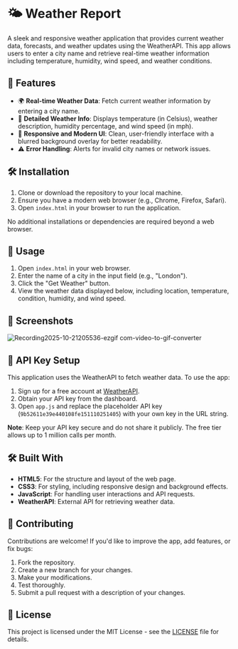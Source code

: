 # 🌤️ Weather Report

A sleek and responsive weather application that provides current weather data, forecasts, and weather updates using the WeatherAPI. This app allows users to enter a city name and retrieve real-time weather information including temperature, humidity, wind speed, and weather conditions.

## 🚀 Features

- 🌍 **Real-time Weather Data**: Fetch current weather information by entering a city name.
- 🧭 **Detailed Weather Info**: Displays temperature (in Celsius), weather description, humidity percentage, and wind speed (in mph).
- 🎨 **Responsive and Modern UI**: Clean, user-friendly interface with a blurred background overlay for better readability.
- ⚠️ **Error Handling**: Alerts for invalid city names or network issues.

## 🛠️ Installation

1. Clone or download the repository to your local machine.
2. Ensure you have a modern web browser (e.g., Chrome, Firefox, Safari).
3. Open `index.html` in your browser to run the application.

No additional installations or dependencies are required beyond a web browser.

## 📖 Usage

1. Open `index.html` in your web browser.
2. Enter the name of a city in the input field (e.g., "London").
3. Click the "Get Weather" button.
4. View the weather data displayed below, including location, temperature, condition, humidity, and wind speed.

## 📸 Screenshots

![Recording2025-10-21205536-ezgif com-video-to-gif-converter](https://github.com/user-attachments/assets/f18c5a78-005b-4a52-b38f-d969d83a32a0)


## 🔑 API Key Setup

This application uses the WeatherAPI to fetch weather data. To use the app:

1. Sign up for a free account at [WeatherAPI](https://www.weatherapi.com/).
2. Obtain your API key from the dashboard.
3. Open `app.js` and replace the placeholder API key (`9b52611e39e440108fe151110251405`) with your own key in the URL string.

**Note**: Keep your API key secure and do not share it publicly. The free tier allows up to 1 million calls per month.

## 🛠️ Built With

- **HTML5**: For the structure and layout of the web page.
- **CSS3**: For styling, including responsive design and background effects.
- **JavaScript**: For handling user interactions and API requests.
- **WeatherAPI**: External API for retrieving weather data.

## 🤝 Contributing

Contributions are welcome! If you'd like to improve the app, add features, or fix bugs:

1. Fork the repository.
2. Create a new branch for your changes.
3. Make your modifications.
4. Test thoroughly.
5. Submit a pull request with a description of your changes.

## 📄 License

This project is licensed under the MIT License - see the [LICENSE](LICENSE) file for details.

